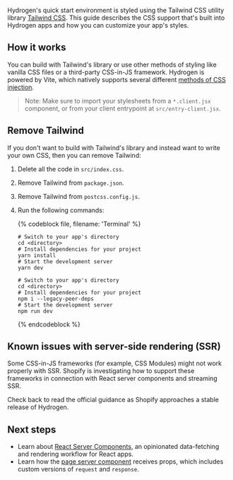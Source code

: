 Hydrogen's quick start environment is styled using the Tailwind CSS utility library [Tailwind CSS](https://tailwindcss.com/). This guide describes the CSS support that's built into Hydrogen apps and how you can customize your app's styles.

## How it works

You can build with Tailwind's library or use other methods of styling like vanilla CSS files or a third-party CSS-in-JS framework. Hydrogen is powered by Vite, which natively supports several different [methods of CSS injection](https://vitejs.dev/guide/features.html#css).

> Note:
> Make sure to import your stylesheets from a `*.client.jsx` component, or from your client entrypoint at `src/entry-client.jsx`.

## Remove Tailwind

If you don't want to build with Tailwind's library and instead want to write your own CSS, then you can remove Tailwind:

1. Delete all the code in `src/index.css`.
2. Remove Tailwind from `package.json`.
3. Remove Tailwind from `postcss.config.js`.
4. Run the following commands:

    {% codeblock file, filename: 'Terminal' %}

    ```bash?filename: 'Terminal', title: 'yarn'
    # Switch to your app's directory
    cd <directory>
    # Install dependencies for your project
    yarn install
    # Start the development server
    yarn dev
    ```

    ```bash?filename: 'Terminal', title: 'npm'
    # Switch to your app's directory
    cd <directory>
    # Install dependencies for your project
    npm i --legacy-peer-deps
    # Start the development server
    npm run dev
    ```

    {% endcodeblock %}

## Known issues with server-side rendering (SSR)

Some CSS-in-JS frameworks (for example, CSS Modules) might not work properly with SSR. Shopify is investigating how to support these frameworks in connection with React server components and streaming SSR.

Check back to read the official guidance as Shopify approaches a stable release of Hydrogen.

## Next steps

- Learn about [React Server Components](/api/hydrogen/framework/react-server-components), an opinionated data-fetching and rendering workflow for React apps.
- Learn how the [page server component](/api/hydrogen/framework/pages) receives props, which includes custom versions of `request` and `response`.
